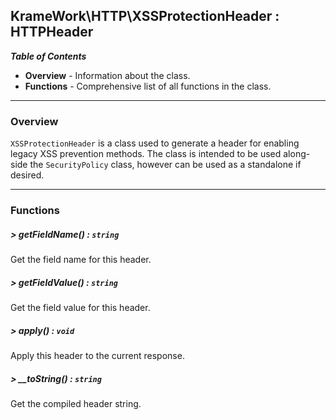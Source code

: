 ## KrameWork\HTTP\XSSProtectionHeader : HTTPHeader

***Table of Contents***
* **Overview** - Information about the class.
* **Functions** - Comprehensive list of all functions in the class.

___
### Overview
`XSSProtectionHeader` is a class used to generate a header for enabling legacy XSS prevention methods. The class is intended to be used along-side the `SecurityPolicy` class, however can be used as a standalone if desired.
___
### Functions
##### > getFieldName() : `string`
Get the field name for this header.

##### > getFieldValue() : `string`
Get the field value for this header.

##### > apply() : `void`
Apply this header to the current response.

##### > __toString() : `string`
Get the compiled header string.